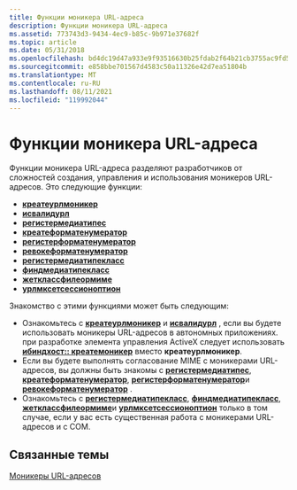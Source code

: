 ```yaml
---
title: Функции моникера URL-адреса
description: Функции моникера URL-адреса
ms.assetid: 773743d3-9434-4ec9-b85c-9b971e37682f
ms.topic: article
ms.date: 05/31/2018
ms.openlocfilehash: bd4dc19d47a933e9f93516630b25fdab2f64b21cb3755ac9fd5bbdfa7edaba51
ms.sourcegitcommit: e858bbe701567d4583c50a11326e42d7ea51804b
ms.translationtype: MT
ms.contentlocale: ru-RU
ms.lasthandoff: 08/11/2021
ms.locfileid: "119992044"
---
```

# <a name="url-moniker-functions"></a>Функции моникера URL-адреса

Функции моникера URL-адреса разделяют разработчиков от сложностей создания, управления и использования моникеров URL-адресов. Это следующие функции:

-   [**креатеурлмоникер**](/previous-versions/windows/internet-explorer/ie-developer/platform-apis/ms775102(v=vs.85))
-   [**исвалидурл**](/previous-versions/windows/internet-explorer/ie-developer/platform-apis/ms775112(v=vs.85))
-   [**регистермедиатипес**](/previous-versions/windows/internet-explorer/ie-developer/platform-apis/ms775118(v=vs.85))
-   [**креатеформатенумератор**](/windows/desktop/api/Urlmon/nf-urlmon-createformatenumerator)
-   [**регистерформатенумератор**](/previous-versions/windows/internet-explorer/ie-developer/platform-apis/ms775116(v=vs.85))
-   [**ревокеформатенумератор**](/previous-versions/windows/internet-explorer/ie-developer/platform-apis/ms775121(v=vs.85))
-   [**регистермедиатипекласс**](/previous-versions/windows/internet-explorer/ie-developer/platform-apis/ms775117(v=vs.85))
-   [**финдмедиатипекласс**](/previous-versions/windows/internet-explorer/ie-developer/platform-apis/ms775106(v=vs.85))
-   [**жетклассфилеормиме**](/previous-versions/windows/internet-explorer/ie-developer/platform-apis/ms775108(v=vs.85))
-   [**урлмксетсессионоптион**](/previous-versions/windows/internet-explorer/ie-developer/platform-apis/ms775125(v=vs.85))

Знакомство с этими функциями может быть следующим:

-   Ознакомьтесь с [**креатеурлмоникер**](/previous-versions/windows/internet-explorer/ie-developer/platform-apis/ms775102(v=vs.85)) и [**исвалидурл**](/previous-versions/windows/internet-explorer/ie-developer/platform-apis/ms775112(v=vs.85)) , если вы будете использовать моникеры URL-адресов в автономных приложениях. при разработке элемента управления ActiveX следует использовать [**ибиндхост:: креатемоникер**](/previous-versions/windows/internet-explorer/ie-developer/platform-apis/ms775075(v=vs.85)) вместо **креатеурлмоникер**.
-   Если вы будете выполнять согласование MIME с моникерами URL-адресов, вы должны быть знакомы с [**регистермедиатипес**](/previous-versions/windows/internet-explorer/ie-developer/platform-apis/ms775118(v=vs.85)), [**креатеформатенумератор**](/windows/desktop/api/Urlmon/nf-urlmon-createformatenumerator), [**регистерформатенумератор**](/previous-versions/windows/internet-explorer/ie-developer/platform-apis/ms775116(v=vs.85))и [**ревокеформатенумератор**](/previous-versions/windows/internet-explorer/ie-developer/platform-apis/ms775121(v=vs.85)) .
-   Ознакомьтесь с [**регистермедиатипекласс**](/previous-versions/windows/internet-explorer/ie-developer/platform-apis/ms775117(v=vs.85)), [**финдмедиатипекласс**](/previous-versions/windows/internet-explorer/ie-developer/platform-apis/ms775106(v=vs.85)), [**жетклассфилеормиме**](/previous-versions/windows/internet-explorer/ie-developer/platform-apis/ms775108(v=vs.85))и [**урлмксетсессионоптион**](/previous-versions/windows/internet-explorer/ie-developer/platform-apis/ms775125(v=vs.85)) только в том случае, если у вас есть существенная работа с моникерами URL-адресов и с COM.

## <a name="related-topics"></a>Связанные темы

<dl> <dt>

[Моникеры URL-адресов](url-monikers.md)
</dt> </dl>

 

 